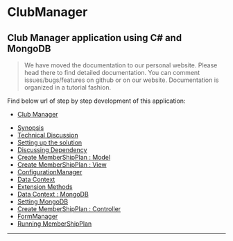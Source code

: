 # ClubManager

## Club Manager application using C# and MongoDB

> We have moved the documentation to our personal website. Please head there to find detailed documentation. You can comment issues/bugs/features on github or on our website. Documentation is organized in a tutorial fashion.

Find below url of step by step development of this application:

- [Club Manager](https://www.durgesh.org/club-manager/ "Club Manager")
 + [Synopsis](https://www.durgesh.org/club-manager-synopsis/ "Synopsis")
 + [Technical Discussion](https://www.durgesh.org/club-manager-technical-discussion/ "Technical Discussion")
 + [Setting up the solution](https://www.durgesh.org/club-manager-setting-up-the-solution/ "Setting up the solution")
 + [Discussing Dependency](https://www.durgesh.org/club-manager-discussing-dependency/ "Discussing Dependency")
 + [Create MemberShipPlan : Model](https://www.durgesh.org/club-manager-create-membershipplan/ "Create MemberShipPlan : Model")
 + [Create MemberShipPlan : View](https://www.durgesh.org/club-manager-create-membershipplan-view/ "Create MemberShipPlan : View")
 + [ConfigurationManager](https://www.durgesh.org/club-manager-configurationmanager/ "ConfigurationManager")
 + [Data Context](https://www.durgesh.org/club-manager-data-context/ "Data Context")
 + [Extension Methods](https://www.durgesh.org/club-manager-extension-methods/ "Extension Methods")
 + [Data Context : MongoDB](https://www.durgesh.org/club-manager-data-context-mongodb/ "Data Context : MongoDB")
 + [Setting MongoDB](https://www.durgesh.org/club-manager-setting-mongodb/ "Setting MongoDB")
 + [Create MemberShipPlan : Controller](https://www.durgesh.org/club-manager-create-membershipplan-controller/ "Create MemberShipPlan : Controller")
 + [FormManager](https://www.durgesh.org/club-manager-formmanager/ "FormManager")
 + [Running MemberShipPlan](https://www.durgesh.org/club-manager-running-membershipplan/ "Running MemberShipPlan")

---